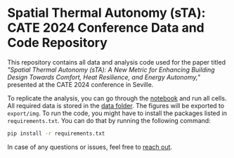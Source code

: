 # Spatial Thermal Autonomy (sTA): CATE 2024 Conference Data and Code Repository

This repository contains all data and analysis code used for the paper titled *"Spatial Thermal Autonomy (sTA): A New Metric for Enhancing Building Design Towards Comfort, Heat Resilience, and Energy Autonomy,"* presented at the CATE 2024 conference in Seville.

To replicate the analysis, you can go through the [notebook](data-analysis.ipynb) and run all cells. All required data is stored in the [data folder](data). The figures will be exported to `export/img`. To run the code, you might have to install the packages listed in `requirements.txt`. You can do that by running the following command:

```bash
pip install -r requirements.txt
```


In case of any questions or issues, feel free to [reach out](mailto:t.kramer@berkeley.edu).
